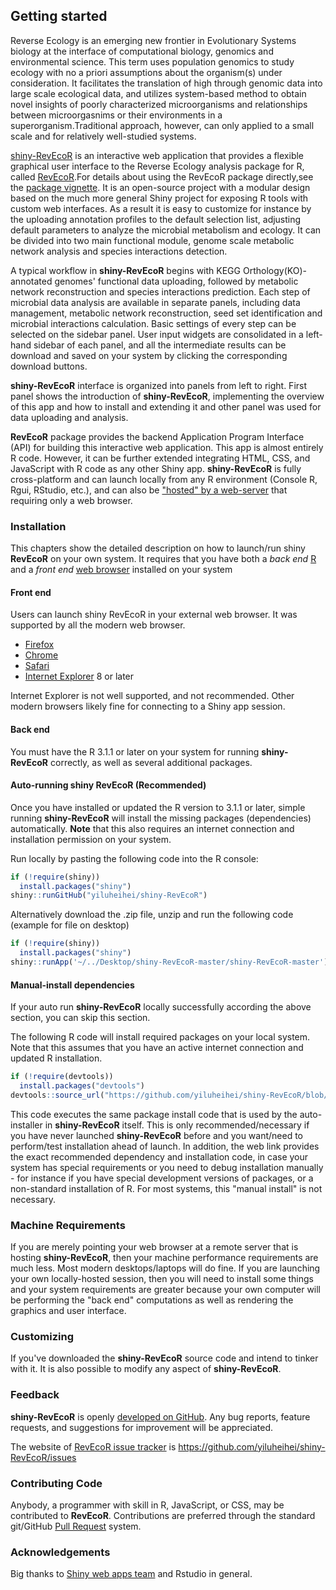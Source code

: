 ## Getting started

Reverse Ecology is an emerging new frontier in Evolutionary Systems biology at the interface of computational biology, genomics and environmental science.  This term uses population genomics to study ecology with no a priori assumptions about the organism(s) under consideration. It facilitates the translation of high through genomic data into large scale ecological data, and utilizes system-based method to obtain novel insights of poorly characterized microorganisms and relationships between microorgasnims or their environments in a superorganism.Traditional approach, however, can only applied to a small scale and for relatively well-studied systems.

[shiny-RevEcoR](https://github.com/yiluheihei/shiny-RevEcoR) is an interactive web application that provides a flexible graphical user interface to the Reverse Ecology analysis package for R, called [RevEcoR](https://github.com/yiluheihei/RevEcoR/).For details about using the RevEcoR package directly,see the [package vignette](https://github.com/yiluheihei/RevEcoR/vignettes/RevEcoR.Rmd). It is an open-source project with a modular design based on the much more general Shiny project for exposing R tools with custom web interfaces. As a result it is easy to customize for instance by the uploading annotation profiles to the default selection list, adjusting default parameters to analyze the microbial metabolism and ecology. It can be divided into two main functional module, genome scale metabolic network analysis and species interactions detection. 

A typical workflow in **shiny-RevEcoR** begins with KEGG Orthology(KO)-annotated genomes' functional data uploading, followed by metabolic network reconstruction and species interactions prediction. Each step of microbial data analysis are available in separate panels, including data management, metabolic network reconstruction, seed set identification and microbial interactions calculation. Basic settings of every step can be selected on the sidebar panel. User input widgets are consolidated in a left-hand sidebar of each panel, and all the intermediate results can be download and saved on your system by clicking the corresponding download buttons.  

**shiny-RevEcoR** interface is organized into panels from left to right. First panel shows the introduction of **shiny-RevEcoR**, implementing the overview of this app and how to install and extending it and other panel was used for data uploading and analysis.

**RevEcoR** package provides the backend Application Program Interface (API) for building this interactive web application. This app is almost entirely R code. However, it can be further extended integrating HTML, CSS, and JavaScript with R code as any other Shiny app. **shiny-RevEcoR** is fully cross-platform and can launch locally from any R environment (Console R, Rgui, RStudio, etc.), and can also be ["hosted" by a web-server](http://shiny.rstudio.com) that requiring only a web browser. 


### Installation

This chapters show the detailed description on how to launch/run shiny **RevEcoR** on your own system. It requires that you have both a *back end* [R](http://en.wikipedia.org/wiki/Web_browser) and a *front end* [web browser](http://en.wikipedia.org/wiki/Web_browser) installed on your system  


#### Front end

Users can launch shiny RevEcoR in your external web browser. It was supported by all the modern web browser.

- [Firefox](https://www.mozilla.org/en-US/firefox/new/)
- [Chrome](https://www.google.com/intl/en-US/chrome/browser/)
- [Safari](https://www.apple.com/safari/)
- [Internet Explorer](http://windows.microsoft.com/en-us/internet-explorer/download-ie) 8 or later

Internet Explorer is not well supported, and not recommended. Other modern browsers likely fine for connecting to a Shiny app session.

#### Back end

You must have the R 3.1.1 or later on your system for running  **shiny-RevEcoR** correctly, as well as several additional packages.

#### Auto-running shiny **RevEcoR** (Recommended)

Once you have installed or updated the R version to 3.1.1 or later, simple running **shiny-RevEcoR** will install the missing packages (dependencies) automatically. **Note** that this also requires an internet connection and installation permission on your system.

Run locally by pasting the following code into the R console:

```r
if (!require(shiny))
  install.packages("shiny") 
shiny::runGitHub("yiluheihei/shiny-RevEcoR")
```
Alternatively download the .zip file, unzip and run the following code (example for file on desktop)

```r
if (!require(shiny))
  install.packages("shiny") 
shiny::runApp('~/../Desktop/shiny-RevEcoR-master/shiny-RevEcoR-master')
```

#### Manual-install dependencies

If your auto run **shiny-RevEcoR** locally successfully according the above section, you can skip this section.

The following R code will install required packages on your local system. Note that this assumes that you have an active internet connection and updated R installation.

```r
if (!require(devtools))
  install.packages("devtools") 
devtools::source_url("https://github.com/yiluheihei/shiny-RevEcoR/blob/master/install.R")
```

This code executes the same package install code that is used by the auto-installer in **shiny-RevEcoR** itself. This is only recommended/necessary if you have never launched **shiny-RevEcoR** before and you want/need to perform/test installation ahead of launch. In addition, the web link provides the exact recommended dependency and installation code, in case your system has special requirements or you need to debug installation manually \- for instance if you have special development versions of packages, or a non-standard installation of R. For most systems, this "manual install" is not necessary.


### Machine Requirements

If you are merely pointing your web browser at a remote server that is hosting **shiny-RevEcoR**, then your machine performance requirements are much less. 
Most modern desktops/laptops will do fine. If you are launching your own locally-hosted session, then you will need to install some things
and your system requirements are greater because your own computer will be performing the "back end" computations as well as rendering the graphics and user interface.

### Customizing

If you've downloaded the **shiny-RevEcoR** source code and intend to tinker with it. It is also possible to modify any aspect of **shiny-RevEcoR**. 

### Feedback

**shiny-RevEcoR** is openly [developed on GitHub](https://github.com/yiluheihei/shiny-RevEcoR/). Any bug reports, feature requests, and suggestions for improvement will be appreciated.

The website of [RevEcoR issue tracker](https://github.com/yiluheihei/shiny-RevEcoR/issues) is https://github.com/yiluheihei/shiny-RevEcoR/issues

### Contributing Code

Anybody, a programmer with skill in R, JavaScript, or CSS, may be contributed to **RevEcoR**. Contributions are preferred through the standard git/GitHub [Pull Request](https://help.github.com/articles/using-pull-requests)
system. 


### Acknowledgements

Big thanks to [Shiny web apps team](http://shiny.rstudio.com/) and Rstudio in general.
